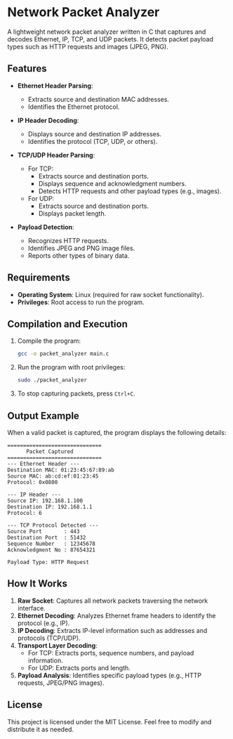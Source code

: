 
# Network Packet Analyzer

A lightweight network packet analyzer written in C that captures and decodes Ethernet, IP, TCP, and UDP packets. It detects packet payload types such as HTTP requests and images (JPEG, PNG).

## Features

- **Ethernet Header Parsing**:
  - Extracts source and destination MAC addresses.
  - Identifies the Ethernet protocol.

- **IP Header Decoding**:
  - Displays source and destination IP addresses.
  - Identifies the protocol (TCP, UDP, or others).

- **TCP/UDP Header Parsing**:
  - For TCP:
    - Extracts source and destination ports.
    - Displays sequence and acknowledgment numbers.
    - Detects HTTP requests and other payload types (e.g., images).
  - For UDP:
    - Extracts source and destination ports.
    - Displays packet length.

- **Payload Detection**:
  - Recognizes HTTP requests.
  - Identifies JPEG and PNG image files.
  - Reports other types of binary data.

## Requirements

- **Operating System**: Linux (required for raw socket functionality).
- **Privileges**: Root access to run the program.

## Compilation and Execution

1. Compile the program:
   ```bash
   gcc -o packet_analyzer main.c
   ```

2. Run the program with root privileges:
   ```bash
   sudo ./packet_analyzer
   ```

3. To stop capturing packets, press `Ctrl+C`.

## Output Example

When a valid packet is captured, the program displays the following details:

```plaintext
==============================
      Packet Captured
==============================
--- Ethernet Header ---
Destination MAC: 01:23:45:67:89:ab
Source MAC: ab:cd:ef:01:23:45
Protocol: 0x0800

--- IP Header ---
Source IP: 192.168.1.100
Destination IP: 192.168.1.1
Protocol: 6

--- TCP Protocol Detected ---
Source Port       : 443
Destination Port  : 51432
Sequence Number   : 12345678
Acknowledgment No : 87654321

Payload Type: HTTP Request
```

## How It Works

1. **Raw Socket**: Captures all network packets traversing the network interface.
2. **Ethernet Decoding**: Analyzes Ethernet frame headers to identify the protocol (e.g., IP).
3. **IP Decoding**: Extracts IP-level information such as addresses and protocols (TCP/UDP).
4. **Transport Layer Decoding**:
   - For TCP: Extracts ports, sequence numbers, and payload information.
   - For UDP: Extracts ports and length.
5. **Payload Analysis**: Identifies specific payload types (e.g., HTTP requests, JPEG/PNG images).

## License

This project is licensed under the MIT License. Feel free to modify and distribute it as needed.
